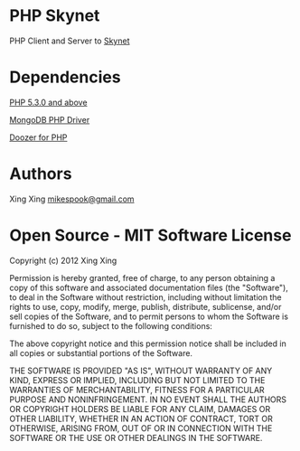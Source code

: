 PHP Skynet
==========

PHP Client and Server to [Skynet](https://github.com/bketelsen/skynet)

Dependencies
============

[PHP 5.3.0 and above](http://www.php.net)

[MongoDB PHP Driver](https://github.com/mongodb/mongo-php-driver)

[Doozer for PHP](https://github.com/mikespook/php_doozer)

Authors
=======
Xing Xing <mikespook@gmail.com>

Open Source - MIT Software License
==================================
Copyright (c) 2012 Xing Xing

Permission is hereby granted, free of charge, to any person obtaining a copy of this software and associated documentation files (the "Software"), to deal in the Software without restriction, including without limitation the rights to use, copy, modify, merge, publish, distribute, sublicense, and/or sell copies of the Software, and to permit persons to whom the Software is furnished to do so, subject to the following conditions:

The above copyright notice and this permission notice shall be included in all copies or substantial portions of the Software.

THE SOFTWARE IS PROVIDED "AS IS", WITHOUT WARRANTY OF ANY KIND, EXPRESS OR IMPLIED, INCLUDING BUT NOT LIMITED TO THE WARRANTIES OF MERCHANTABILITY, FITNESS FOR A PARTICULAR PURPOSE AND NONINFRINGEMENT. IN NO EVENT SHALL THE AUTHORS OR COPYRIGHT HOLDERS BE LIABLE FOR ANY CLAIM, DAMAGES OR OTHER LIABILITY, WHETHER IN AN ACTION OF CONTRACT, TORT OR OTHERWISE, ARISING FROM, OUT OF OR IN CONNECTION WITH THE SOFTWARE OR THE USE OR OTHER DEALINGS IN THE SOFTWARE.
